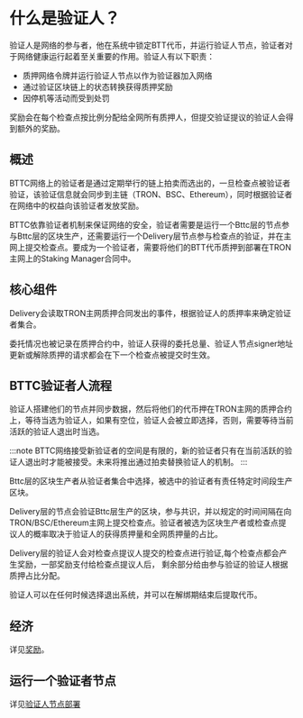 # 什么是验证人？
验证人是网络的参与者，他在系统中锁定BTT代币，并运行验证人节点，验证者对于网络健康运行起着至关重要的作用。验证人有以下职责：
- 质押网络令牌并运行验证人节点以作为验证器加入网络
- 通过验证区块链上的状态转换获得质押奖励
- 因停机等活动而受到处罚

奖励会在每个检查点按比例分配给全网所有质押人，但提交验证提议的验证人会得到额外的奖励。


## 概述

BTTC网络上的验证者是通过定期举行的链上拍卖而选出的，一旦检查点被验证者验证，该验证信息就会同步到主链（TRON、BSC、Ethereum），同时根据验证者在网络中的权益向该验证者发放奖励。

BTTC依靠验证者机制来保证网络的安全，验证者需要是运行一个Bttc层的节点参与Bttc层的区块生产，还需要运行一个Delivery层节点参与检查点的验证，并在主网上提交检查点。要成为一个验证者，需要将他们的BTT代币质押到部署在TRON主网上的Staking Manager合同中。

## 核心组件

Delivery会读取TRON主网质押合同发出的事件，根据验证人的质押率来确定验证者集合。

委托情况也被记录在质押合约中，验证人获得的委托总量、验证人节点signer地址更新或解除质押的请求都会在下一个检查点被提交时生效。

## BTTC验证者人流程

验证人搭建他们的节点并同步数据，然后将他们的代币押在TRON主网的质押合约上，等待当选为验证人，如果有空位，验证人会被立即选择，否则，需要等待当前活跃的验证人退出时当选。


:::note
BTTC网络接受新验证者的空间是有限的，新的验证者只有在当前活跃的验证人退出时才能被接受。未来将推出通过拍卖替换验证人的机制。
:::


Bttc层的区块生产者从验证者集合中选择，被选中的验证者有责任特定时间段生产区块。

Delivery层的节点会验证Bttc层生产的区块，参与共识，并以规定的时间间隔在向TRON/BSC/Ethereum主网上提交检查点。验证者被选为区块生产者或检查点提议人的概率取决于验证人的获得质押量和全网质押量的占比。

Delivery层的验证人会对检查点提议人提交的检查点进行验证,每个检查点都会产生奖励，一部奖励支付给检查点提议人后， 剩余部分给由参与验证的验证人根据质押占比分配。

验证人可以在任何时候选择退出系统，并可以在解绑期结束后提取代币。

## 经济

详见[奖励](/docs/validator/rewards)。

## 运行一个验证者节点

详见[验证人节点部署](/docs/validator/build-validator-node)

